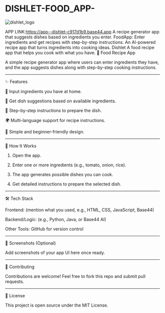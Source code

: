 # DISHLET-FOOD_APP-
![dishlet_logo](https://github.com/user-attachments/assets/a7829cf0-477a-422f-9eea-54fe3050f024)

APP LINK:https://app--dishlet-c917d1b9.base44.app
A recipe generator app that suggests dishes based on ingredients you enter.  FoodApp: Enter ingredients and get recipes with step-by-step instructions.  An AI-powered recipe app that turns ingredients into cooking ideas.  Dishlet A food recipe app that helps you cook with what you have.
🍲 Food Recipe App

A simple recipe generator app where users can enter ingredients they have, and the app suggests dishes along with step-by-step cooking instructions.


---

✨ Features

📝 Input ingredients you have at home.

🍳 Get dish suggestions based on available ingredients.

📖 Step-by-step instructions to prepare the dish.

🌍 Multi-language support for recipe instructions.

🎨 Simple and beginner-friendly design.



---

🚀 How It Works

1. Open the app.


2. Enter one or more ingredients (e.g., tomato, onion, rice).


3. The app generates possible dishes you can cook.


4. Get detailed instructions to prepare the selected dish.




---

🛠 Tech Stack

Frontend: (mention what you used, e.g., HTML, CSS, JavaScript, Base44)

Backend/Logic: (e.g., Python, Java, or Base44 AI)

Other Tools: GitHub for version control



---

📸 Screenshots (Optional)

Add screenshots of your app UI here once ready.


---

🤝 Contributing

Contributions are welcome! Feel free to fork this repo and submit pull requests.


---

📜 License

This project is open source under the MIT License.


